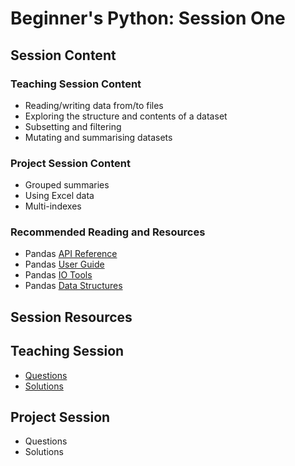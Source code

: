 # Beginner's Python: Session One

## Session Content

### Teaching Session Content

- Reading/writing data from/to files
- Exploring the structure and contents of a dataset
- Subsetting and filtering
- Mutating and summarising datasets

### Project Session Content

- Grouped summaries
- Using Excel data
- Multi-indexes

### Recommended Reading and Resources

- Pandas [API Reference](https://pandas.pydata.org/pandas-docs/stable/reference/index.html)
- Pandas [User Guide](https://pandas.pydata.org/pandas-docs/stable/user_guide/index.html)
- Pandas [IO Tools](https://pandas.pydata.org/pandas-docs/stable/user_guide/io.html)
- Pandas [Data Structures](https://pandas.pydata.org/pandas-docs/stable/user_guide/dsintro.html)

## Session Resources

## Teaching Session

- [Questions](https://github.com/warwickdatasciencesociety/python-for-data-science/blob/master/session-one/session-one-teaching-questions.ipynb?raw=true)
- [Solutions](https://github.com/warwickdatasciencesociety/python-for-data-science/blob/master/session-one/session-one-teaching-solutions.ipynb?raw=true)

## Project Session

- Questions
- Solutions
